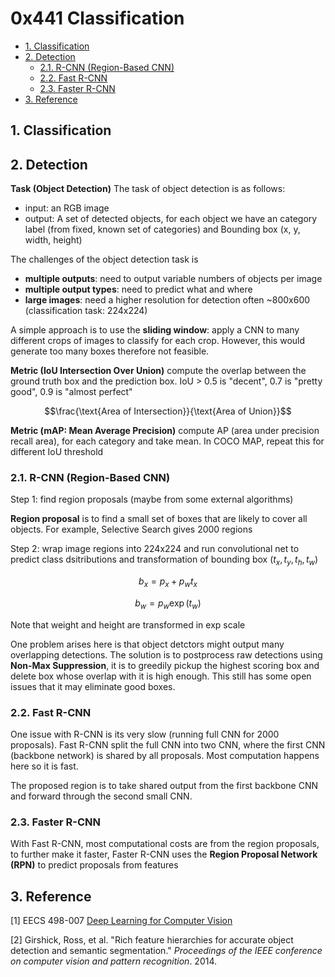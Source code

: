 # 0x441 Classification

- [1. Classification](#1-classification)
- [2. Detection](#2-detection)
    - [2.1. R-CNN (Region-Based CNN)](#21-r-cnn-region-based-cnn)
    - [2.2. Fast R-CNN](#22-fast-r-cnn)
    - [2.3. Faster R-CNN](#23-faster-r-cnn)
- [3. Reference](#3-reference)

## 1. Classification

## 2. Detection

**Task (Object Detection)** The task of object detection is as follows:

*   input: an RGB image
*   output: A set of detected objects, for each object we have an category label (from fixed, known set of categories) and Bounding box (x, y, width, height)

The challenges of the object detection task is

*   **multiple outputs**: need to output variable numbers of objects per image
*   **multiple output types**: need to predict what and where
*   **large images**: need a higher resolution for detection often ~800x600 (classification task: 224x224)

A simple approach is to use the **sliding window**: apply a CNN to many different crops of images to classify for each crop. However, this would generate too many boxes therefore not feasible.

**Metric (IoU Intersection Over Union)** compute the overlap between the ground truth box and the prediction box. IoU > 0.5 is "decent", 0.7 is "pretty good", 0.9 is "almost perfect"

$$\frac{\text{Area of Intersection}}{\text{Area of Union}}$$

**Metric (mAP: Mean Average Precision)** compute AP (area under precision recall area), for each category and take mean. In COCO MAP, repeat this for different IoU threshold

### 2.1. R-CNN (Region-Based CNN)

Step 1: find region proposals (maybe from some external algorithms)

**Region proposal** is to find a small set of boxes that are likely to cover all objects. For example, Selective Search gives 2000 regions

Step 2: wrap image regions into 224x224 and run convolutional net to predict class dsitributions and transformation of bounding box $(t_x, t_y, t_h, t_w)$

$$b_x = p_x + p_w t_x$$

$$b_w = p_w \exp(t_w)$$

Note that weight and height are transformed in exp scale

One problem arises here is that object detctors might output many overlapping detections. The solution is to postprocess raw detections using **Non-Max Suppression**, it is to greedily pickup the highest scoring box and delete box whose overlap with it is high enough. This still has some open issues that it may eliminate good boxes.

### 2.2. Fast R-CNN

One issue with R-CNN is its very slow (running full CNN for 2000 proposals). Fast R-CNN split the full CNN into two CNN, where the first CNN (backbone network) is shared by all proposals. Most computation happens here so it is fast.

The proposed region is to take shared output from the first backbone CNN and forward through the second small CNN.

### 2.3. Faster R-CNN

With Fast R-CNN, most computational costs are from the region proposals, to further make it faster, Faster R-CNN uses the **Region Proposal Network (RPN)** to predict proposals from features

## 3. Reference

[1] EECS 498-007 [Deep Learning for Computer Vision](https://web.eecs.umich.edu/~justincj/teaching/eecs498/FA2020/)

[2] Girshick, Ross, et al. "Rich feature hierarchies for accurate object detection and semantic segmentation." _Proceedings of the IEEE conference on computer vision and pattern recognition_. 2014.